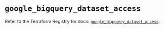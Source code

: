 # `google_bigquery_dataset_access`

Refer to the Terraform Registry for docs: [`google_bigquery_dataset_access`](https://registry.terraform.io/providers/hashicorp/google-beta/5.36.0/docs/resources/google_bigquery_dataset_access).
